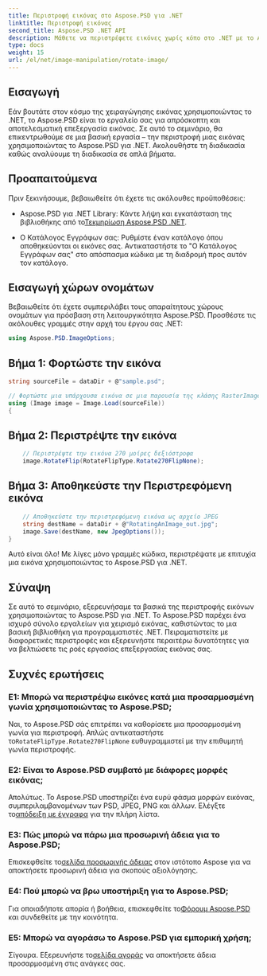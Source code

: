 ```yaml
---
title: Περιστροφή εικόνας στο Aspose.PSD για .NET
linktitle: Περιστροφή εικόνας
second_title: Aspose.PSD .NET API
description: Μάθετε να περιστρέφετε εικόνες χωρίς κόπο στο .NET με το Aspose.PSD. Ακολουθήστε το βήμα προς βήμα σεμινάριο μας.
type: docs
weight: 15
url: /el/net/image-manipulation/rotate-image/
---
```

## Εισαγωγή

Εάν βουτάτε στον κόσμο της χειραγώγησης εικόνας χρησιμοποιώντας το .NET, το Aspose.PSD είναι το εργαλείο σας για απρόσκοπτη και αποτελεσματική επεξεργασία εικόνας. Σε αυτό το σεμινάριο, θα επικεντρωθούμε σε μια βασική εργασία – την περιστροφή μιας εικόνας χρησιμοποιώντας το Aspose.PSD για .NET. Ακολουθήστε τη διαδικασία καθώς αναλύουμε τη διαδικασία σε απλά βήματα.

## Προαπαιτούμενα

Πριν ξεκινήσουμε, βεβαιωθείτε ότι έχετε τις ακόλουθες προϋποθέσεις:

-  Aspose.PSD για .NET Library: Κάντε λήψη και εγκατάσταση της βιβλιοθήκης από το[Τεκμηρίωση Aspose.PSD .NET](https://reference.aspose.com/psd/net/).

- Ο Κατάλογος Εγγράφων σας: Ρυθμίστε έναν κατάλογο όπου αποθηκεύονται οι εικόνες σας. Αντικαταστήστε το "Ο Κατάλογος Εγγράφων σας" στο απόσπασμα κώδικα με τη διαδρομή προς αυτόν τον κατάλογο.

## Εισαγωγή χώρων ονομάτων

Βεβαιωθείτε ότι έχετε συμπεριλάβει τους απαραίτητους χώρους ονομάτων για πρόσβαση στη λειτουργικότητα Aspose.PSD. Προσθέστε τις ακόλουθες γραμμές στην αρχή του έργου σας .NET:

```csharp
using Aspose.PSD.ImageOptions;
```

## Βήμα 1: Φορτώστε την εικόνα

```csharp
string sourceFile = dataDir + @"sample.psd";

// Φορτώστε μια υπάρχουσα εικόνα σε μια παρουσία της κλάσης RasterImage
using (Image image = Image.Load(sourceFile))
{
```

## Βήμα 2: Περιστρέψτε την εικόνα

```csharp
    // Περιστρέψτε την εικόνα 270 μοίρες δεξιόστροφα
    image.RotateFlip(RotateFlipType.Rotate270FlipNone);
```

## Βήμα 3: Αποθηκεύστε την Περιστρεφόμενη εικόνα

```csharp
    // Αποθηκεύστε την περιστρεφόμενη εικόνα ως αρχείο JPEG
    string destName = dataDir + @"RotatingAnImage_out.jpg";
    image.Save(destName, new JpegOptions());
}
```

Αυτό είναι όλο! Με λίγες μόνο γραμμές κώδικα, περιστρέψατε με επιτυχία μια εικόνα χρησιμοποιώντας το Aspose.PSD για .NET.

## Σύναψη

Σε αυτό το σεμινάριο, εξερευνήσαμε τα βασικά της περιστροφής εικόνων χρησιμοποιώντας το Aspose.PSD για .NET. Το Aspose.PSD παρέχει ένα ισχυρό σύνολο εργαλείων για χειρισμό εικόνας, καθιστώντας το μια βασική βιβλιοθήκη για προγραμματιστές .NET. Πειραματιστείτε με διαφορετικές περιστροφές και εξερευνήστε περαιτέρω δυνατότητες για να βελτιώσετε τις ροές εργασίας επεξεργασίας εικόνας σας.

## Συχνές ερωτήσεις

### Ε1: Μπορώ να περιστρέψω εικόνες κατά μια προσαρμοσμένη γωνία χρησιμοποιώντας το Aspose.PSD;

 Ναι, το Aspose.PSD σάς επιτρέπει να καθορίσετε μια προσαρμοσμένη γωνία για περιστροφή. Απλώς αντικαταστήστε το`RotateFlipType.Rotate270FlipNone` ευθυγραμμιστεί με την επιθυμητή γωνία περιστροφής.

### Ε2: Είναι το Aspose.PSD συμβατό με διάφορες μορφές εικόνας;

 Απολύτως. Το Aspose.PSD υποστηρίζει ένα ευρύ φάσμα μορφών εικόνας, συμπεριλαμβανομένων των PSD, JPEG, PNG και άλλων. Ελέγξτε το[απόδειξη με έγγραφα](https://reference.aspose.com/psd/net/) για την πλήρη λίστα.

### Ε3: Πώς μπορώ να πάρω μια προσωρινή άδεια για το Aspose.PSD;

 Επισκεφθείτε το[σελίδα προσωρινής άδειας](https://purchase.aspose.com/temporary-license/) στον ιστότοπο Aspose για να αποκτήσετε προσωρινή άδεια για σκοπούς αξιολόγησης.

### Ε4: Πού μπορώ να βρω υποστήριξη για το Aspose.PSD;

 Για οποιαδήποτε απορία ή βοήθεια, επισκεφθείτε το[Φόρουμ Aspose.PSD](https://forum.aspose.com/c/psd/34) και συνδεθείτε με την κοινότητα.

### Ε5: Μπορώ να αγοράσω το Aspose.PSD για εμπορική χρήση;

 Σίγουρα. Εξερευνήστε το[σελίδα αγοράς](https://purchase.aspose.com/buy) να αποκτήσετε άδεια προσαρμοσμένη στις ανάγκες σας.